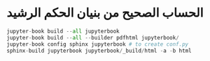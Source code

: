 # الحساب الصحيح من بنيان الحكم الرشيد

```python
jupyter-book build --all jupyterbook
jupyter-book build --all --builder pdfhtml jupyterbook/
jupyter-book config sphinx jupyterbook # to create conf.py
sphinx-build jupyterbook jupyterbook/_build/html -a -b html
```